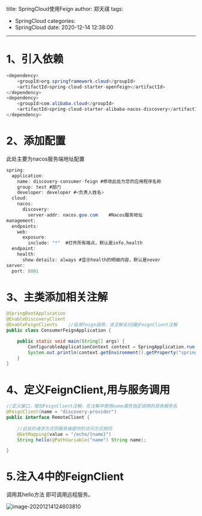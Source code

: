 title: SpringCloud使用Feign
author: 郑天祺
tags:
  - SpringCloud
categories:
  - SpringCloud
date: 2020-12-14 12:38:00

---

# 1、引入依赖

```java
<dependency>
    <groupId>org.springframework.cloud</groupId>
    <artifactId>spring-cloud-starter-openfeign</artifactId>
</dependency>
<dependency>
    <groupId>com.alibaba.cloud</groupId>
    <artifactId>spring-cloud-starter-alibaba-nacos-discovery</artifactId>
</dependency>
```

# 2、添加配置

此处主要为nacos服务端地址配置

```java
spring:
  application:
    name: discovery-consumer-feign #修改此处为您的应用程序名称
    group: test #部门
    developer: developer #<负责人姓名>
  cloud:
    nacos:
      discovery:
        server-addr: nacos.goo.com    #Nacos服务地址
management:
  endpoints:
    web:
      exposure:
        include: "*"  #打开所有端点，默认是info,health
  endpoint:
    health:
      show-details: always #显示health的明细内容，默认是never
server:
  port: 8081

```

# 3、主类添加相关注解

```java
@SpringBootApplication
@EnableDiscoveryClient
@EnableFeignClients    //启用feign调用，该注解会扫描@FeignClient注解
public class ConsumerFeignApplication {

    public static void main(String[] args) {
        ConfigurableApplicationContext context = SpringApplication.run(ConsumerFeignApplication.class, args);
        System.out.println(context.getEnvironment().getProperty("spring.application.name"));
    }
}
```

# 4、定义FeignClient,用与服务调用

```java
//定义接口，增加FeignClient注解，在注解中使用name属性指定调用的具体服务名
@FeignClient(name = "discovery-provider")
public interface RemoteClient {
    
    //此处的请求方式同服务端提供的访问方式相同
    @GetMapping(value = "/echo/{name}")
    String hello(@PathVariable("name") String name);

}
```

# 5.注入4中的FeignClient

调用其hello方法 即可调用远程服务。

![image-20201214124603810](/img/image-20201214124603810.png)